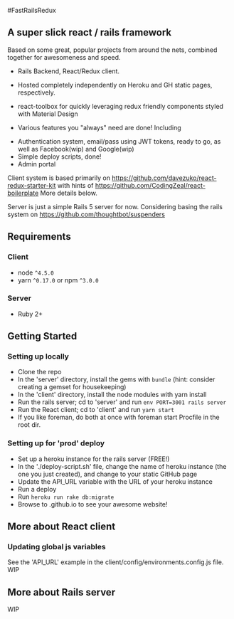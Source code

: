#FastRailsRedux

## A super slick react / rails framework

Based on some great, popular projects from around the nets, combined together
for awesomeness and speed.

* Rails Backend, React/Redux client.  

* Hosted completely independently on Heroku and GH static pages, respectively.

* react-toolbox for quickly leveraging redux friendly components styled with
Material Design

* Various features you "always" need are done! Including
 - Authentication system, email/pass using JWT tokens, ready to go, as well as
 Facebook(wip) and Google(wip)
 - Simple deploy scripts, done!
 - Admin portal


Client system is based primarily on
https://github.com/davezuko/react-redux-starter-kit
with hints of https://github.com/CodingZeal/react-boilerplate
More details below.

Server is just a simple Rails 5 server for now. Considering basing
 the rails system on https://github.com/thoughtbot/suspenders

## Requirements

### Client
* node `^4.5.0`
* yarn `^0.17.0` or npm `^3.0.0`

### Server
* Ruby 2+

## Getting Started

### Setting up locally
* Clone the repo
* In the 'server' directory, install the gems with `bundle`
  (hint: consider creating a gemset for housekeeping)
* In the 'client' directory, install the node modules with yarn install
* Run the rails server; cd to 'server' and run `env PORT=3001 rails server`
* Run the React client; cd to 'client' and run `yarn start`
* If you like foreman, do both at once with foreman start Procfile in the
  root dir.

### Setting up for 'prod' deploy
* Set up a heroku instance for the rails server (FREE!)
* In the './deploy-script.sh' file, change the name of heroku instance
  (the one you just created), and change to your static GitHub page
* Update the API_URL variable with the URL of your heroku instance
* Run a deploy
* Run `heroku run rake db:migrate`
* Browse to <your-GH-name>.github.io to see your awesome website!

## More about React client
### Updating global js variables
See the 'API_URL' example in the client/config/environments.config.js file.
WIP

## More about Rails server
WIP
